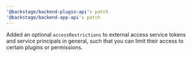 ```yaml
---
'@backstage/backend-plugin-api': patch
'@backstage/backend-app-api': patch
---
```


Added an optional `accessRestrictions` to external access service tokens and service principals in general, such that you can limit their access to certain plugins or permissions.

